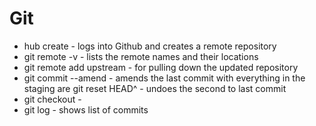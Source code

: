 # Git

* hub create - logs into Github and creates a remote repository  
* git remote -v - lists the remote names and their locations  
* git remote add upstream - for pulling down the updated repository  
* git commit --amend - amends the last commit with everything in the staging are  git reset HEAD^ - undoes the second to last commit   
* git checkout - 
* git log - shows list of commits  
